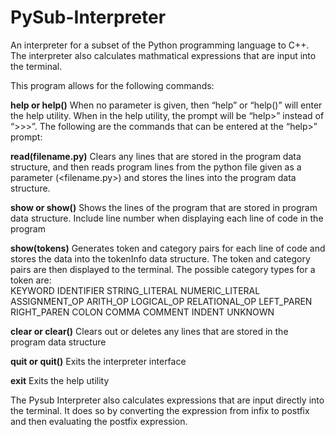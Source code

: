 # PySub-Interpreter
An interpreter for a subset of the Python programming language to C++.
The interpreter also calculates mathmatical expressions that are input into the terminal.

This program allows for the following commands:

**help or help(<command>)**
When no parameter is given, then “help” or “help()” will enter the help utility.  When in the help utility, the prompt will be “help>” instead of “>>>”.  The following are the commands that can be entered at the “help>” prompt:

**read(filename.py)**
Clears any lines that are stored in the program data structure, and then reads program lines from the python file given as a parameter (<filename.py>) and stores the lines into the program data structure.

**show or show()**
Shows the lines of the program that are stored in program data structure.  Include line number when displaying each line of code in the program

**show(tokens)**
Generates token and category pairs for each line of code and stores the data into the tokenInfo data structure. The token and category pairs are then displayed to the terminal. The possible category types for a token are:	
  KEYWORD
	IDENTIFIER
	STRING_LITERAL
	NUMERIC_LITERAL
	ASSIGNMENT_OP
	ARITH_OP
	LOGICAL_OP
	RELATIONAL_OP
  LEFT_PAREN
	RIGHT_PAREN
	COLON
	COMMA
	COMMENT
	INDENT
	UNKNOWN

**clear or clear()**
Clears out or deletes any lines that are stored in the program data structure

**quit or quit()**
Exits the interpreter interface

**exit**
Exits the help utility

The Pysub Interpreter also calculates expressions that are input directly into the terminal. It does so by converting the expression from infix to postfix and then evaluating the postfix expression.

